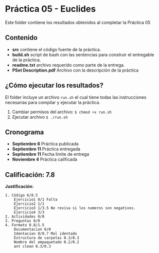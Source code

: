# Práctica 05 - Euclides

Este folder contiene los resultados obtenidos al completar la Práctica 05

## Contenido

* **src** contiene el código fuente de la práctica.
* **build.sh** script de bash con las sentencias para construir el entregable de
la práctica.
* **readme.txt** archivo requerido como parte de la entrega.
* **PSet Description.pdf** Archivo con la descripción de la práctica

## ¿Cómo ejecutar los resultados?

El folder incluye un archivo `run.sh` el cual tiene todas las instrucciones
necesarias para compilar y ejecutar la práctica.

1. Cambiar permisos del archivo: `$ chmod +x run.sh`
2. Ejecutar archivo `$ ./run.sh`

## Cronograma

* **Septiembre 6** Práctica publicada
* **Septiembre 11** Práctica entregada
* **Septiembre 11** Fecha límite de entrega
* **Noviembre 4** Práctica calificada

## Calificación: 7.8

**Justificación:**

```
1. Código 6/8.5
    Ejercicio1 0/1 Falta
    Ejercicio2 1/1
    Ejercicio3 1/3.5 No revisa si los numeros son negativos.
    Ejercicio4 3/3
2. Actividades 0/0
3. Preguntas 0/0
4. Formato 0.8/1.5
    Documentacion 0/0
    Identacion 0/0.7 Mal identado
    Estructura de carpetas 0.3/0.3
    Nombre del empaquetado 0.2/0.2
    ant clean 0.3/0.3
```
